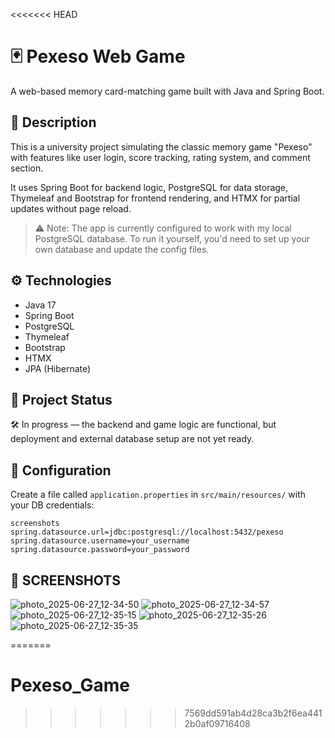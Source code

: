 <<<<<<< HEAD
# 🃏 Pexeso Web Game

A web-based memory card-matching game built with Java and Spring Boot.

## 📌 Description

This is a university project simulating the classic memory game "Pexeso" with features like user login, score tracking, rating system, and comment section.

It uses Spring Boot for backend logic, PostgreSQL for data storage, Thymeleaf and Bootstrap for frontend rendering, and HTMX for partial updates without page reload.

> ⚠️ Note: The app is currently configured to work with my local PostgreSQL database. To run it yourself, you'd need to set up your own database and update the config files.

## ⚙️ Technologies

- Java 17
- Spring Boot
- PostgreSQL
- Thymeleaf
- Bootstrap
- HTMX
- JPA (Hibernate)

## 🚧 Project Status

🛠️ In progress — the backend and game logic are functional, but deployment and external database setup are not yet ready.

## 🔐 Configuration

Create a file called `application.properties` in `src/main/resources/` with your DB credentials:
```properties
screenshots 
spring.datasource.url=jdbc:postgresql://localhost:5432/pexeso
spring.datasource.username=your_username
spring.datasource.password=your_password
```
## 📌 SCREENSHOTS
![photo_2025-06-27_12-34-50](https://github.com/user-attachments/assets/017484af-25f9-4416-8a35-ce22008d6721)
![photo_2025-06-27_12-34-57](https://github.com/user-attachments/assets/0755e732-5852-42bc-a560-e5c87cfd33b7)
![photo_2025-06-27_12-35-15](https://github.com/user-attachments/assets/ee5eaec3-4f45-48fc-a35c-ff048e22fdae)
![photo_2025-06-27_12-35-26](https://github.com/user-attachments/assets/e7a0c357-3399-4f66-9d66-5b49a30bb452)
![photo_2025-06-27_12-35-35](https://github.com/user-attachments/assets/45f15579-7d17-4660-8932-8eb1cdd74892)

=======
# Pexeso_Game
>>>>>>> 7569dd591ab4d28ca3b2f6ea4412b0af09716408
